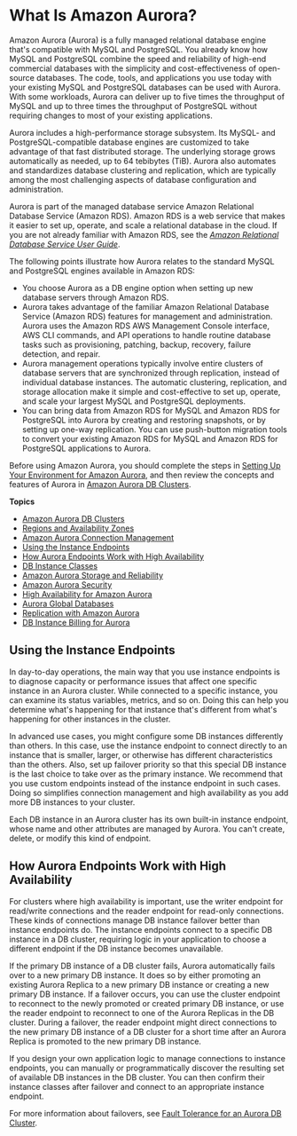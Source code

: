 # What Is Amazon Aurora?<a name="CHAP_AuroraOverview"></a>

 Amazon Aurora \(Aurora\) is a fully managed relational database engine that's compatible with MySQL and PostgreSQL\. You already know how MySQL and PostgreSQL combine the speed and reliability of high\-end commercial databases with the simplicity and cost\-effectiveness of open\-source databases\. The code, tools, and applications you use today with your existing MySQL and PostgreSQL databases can be used with Aurora\. With some workloads, Aurora can deliver up to five times the throughput of MySQL and up to three times the throughput of PostgreSQL without requiring changes to most of your existing applications\. 

 Aurora includes a high\-performance storage subsystem\. Its MySQL\- and PostgreSQL\-compatible database engines are customized to take advantage of that fast distributed storage\. The underlying storage grows automatically as needed, up to 64 tebibytes \(TiB\)\. Aurora also automates and standardizes database clustering and replication, which are typically among the most challenging aspects of database configuration and administration\. 

 Aurora is part of the managed database service Amazon Relational Database Service \(Amazon RDS\)\. Amazon RDS is a web service that makes it easier to set up, operate, and scale a relational database in the cloud\. If you are not already familiar with Amazon RDS, see the [ *Amazon Relational Database Service User Guide*](https://docs.aws.amazon.com/AmazonRDS/latest/UserGuide/Welcome.html)\. 

 The following points illustrate how Aurora relates to the standard MySQL and PostgreSQL engines available in Amazon RDS: 
+  You choose Aurora as a DB engine option when setting up new database servers through Amazon RDS\. 
+  Aurora takes advantage of the familiar Amazon Relational Database Service \(Amazon RDS\) features for management and administration\. Aurora uses the Amazon RDS AWS Management Console interface, AWS CLI commands, and API operations to handle routine database tasks such as provisioning, patching, backup, recovery, failure detection, and repair\. 
+  Aurora management operations typically involve entire clusters of database servers that are synchronized through replication, instead of individual database instances\. The automatic clustering, replication, and storage allocation make it simple and cost\-effective to set up, operate, and scale your largest MySQL and PostgreSQL deployments\. 
+  You can bring data from Amazon RDS for MySQL and Amazon RDS for PostgreSQL into Aurora by creating and restoring snapshots, or by setting up one\-way replication\. You can use push\-button migration tools to convert your existing Amazon RDS for MySQL and Amazon RDS for PostgreSQL applications to Aurora\. 

 Before using Amazon Aurora, you should complete the steps in [Setting Up Your Environment for Amazon Aurora](CHAP_SettingUp_Aurora.md), and then review the concepts and features of Aurora in [Amazon Aurora DB Clusters](Aurora.Overview.md)\. 

**Topics**
+ [Amazon Aurora DB Clusters](Aurora.Overview.md)
+ [Regions and Availability Zones](Concepts.RegionsAndAvailabilityZones.md)
+ [Amazon Aurora Connection Management](Aurora.Overview.Endpoints.md)
+ [Using the Instance Endpoints](#Aurora.Endpoints.Instance)
+ [How Aurora Endpoints Work with High Availability](#Aurora.Overview.Endpoints.HA)
+ [DB Instance Classes](Concepts.DBInstanceClass.md)
+ [Amazon Aurora Storage and Reliability](Aurora.Overview.StorageReliability.md)
+ [Amazon Aurora Security](Aurora.Overview.Security.md)
+ [High Availability for Amazon Aurora](Concepts.AuroraHighAvailability.md)
+ [Aurora Global Databases](Concepts.Aurora.GlobalDB.md)
+ [Replication with Amazon Aurora](Aurora.Replication.md)
+ [DB Instance Billing for Aurora](User_DBInstanceBilling.md)

## Using the Instance Endpoints<a name="Aurora.Endpoints.Instance"></a>

 In day\-to\-day operations, the main way that you use instance endpoints is to diagnose capacity or performance issues that affect one specific instance in an Aurora cluster\. While connected to a specific instance, you can examine its status variables, metrics, and so on\. Doing this can help you determine what's happening for that instance that's different from what's happening for other instances in the cluster\. 

 In advanced use cases, you might configure some DB instances differently than others\. In this case, use the instance endpoint to connect directly to an instance that is smaller, larger, or otherwise has different characteristics than the others\. Also, set up failover priority so that this special DB instance is the last choice to take over as the primary instance\. We recommend that you use custom endpoints instead of the instance endpoint in such cases\. Doing so simplifies connection management and high availability as you add more DB instances to your cluster\. 

 Each DB instance in an Aurora cluster has its own built\-in instance endpoint, whose name and other attributes are managed by Aurora\. You can't create, delete, or modify this kind of endpoint\. 

## How Aurora Endpoints Work with High Availability<a name="Aurora.Overview.Endpoints.HA"></a>

 For clusters where high availability is important, use the writer endpoint for read/write connections and the reader endpoint for read\-only connections\. These kinds of connections manage DB instance failover better than instance endpoints do\. The instance endpoints connect to a specific DB instance in a DB cluster, requiring logic in your application to choose a different endpoint if the DB instance becomes unavailable\. 

 If the primary DB instance of a DB cluster fails, Aurora automatically fails over to a new primary DB instance\. It does so by either promoting an existing Aurora Replica to a new primary DB instance or creating a new primary DB instance\. If a failover occurs, you can use the cluster endpoint to reconnect to the newly promoted or created primary DB instance, or use the reader endpoint to reconnect to one of the Aurora Replicas in the DB cluster\. During a failover, the reader endpoint might direct connections to the new primary DB instance of a DB cluster for a short time after an Aurora Replica is promoted to the new primary DB instance\. 

 If you design your own application logic to manage connections to instance endpoints, you can manually or programmatically discover the resulting set of available DB instances in the DB cluster\. You can then confirm their instance classes after failover and connect to an appropriate instance endpoint\. 

 For more information about failovers, see [Fault Tolerance for an Aurora DB Cluster](Aurora.Managing.Backups.md#Aurora.Managing.FaultTolerance)\. 